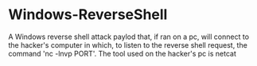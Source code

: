 # Windows-ReverseShell
A Windows reverse shell attack paylod that, if ran on a pc, will connect to the hacker's computer in which, to listen to the reverse shell request, the command 'nc -lnvp PORT'.
The tool used on the hacker's pc is netcat
